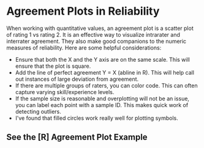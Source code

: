# Agreement Plots in Reliability

When working with quantitative values, an agreement plot is a scatter plot of rating 1 vs rating 2. It is an effective way to visualize intrarater and interrater agreement. They also make good companions to the numeric measures of reliability. Here are some helpful considerations:

* Ensure that both the X and the Y axis are on the same scale. This will ensure that the plot is square.
* Add the line of perfect agreement Y = X (abline in R). This will help call out instances of large deviation from agreement. 
* If there are multiple groups of raters, you can color code. This can often capture varying skill/experience levels.
* If the sample size is reasonable and overplotting will not be an issue, you can label each point with a sample ID. This makes quick work of detecting outliers. 
* I've found that filled circles work really well for plotting symbols.


## See the [R] Agreement Plot Example
